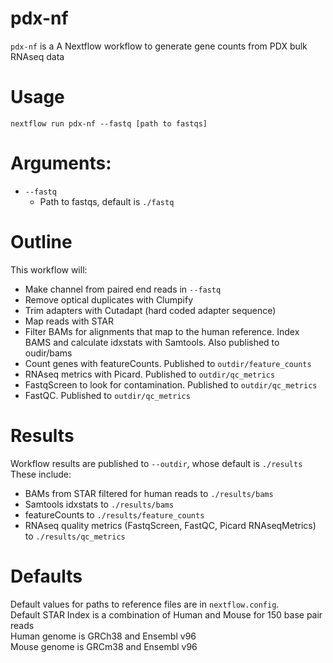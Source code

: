 # pdx-nf
`pdx-nf` is a A Nextflow workflow to generate gene counts from PDX bulk RNAseq data  

# Usage
`nextflow run pdx-nf --fastq [path to fastqs]`

# Arguments:
+ `--fastq` 
    + Path to fastqs, default is `./fastq`

# Outline
This workflow will:
+ Make channel from paired end reads in `--fastq`
+ Remove optical duplicates with Clumpify
+ Trim adapters with Cutadapt (hard coded adapter sequence)
+ Map reads with STAR
+ Filter BAMs for alignments that map to the human reference. Index BAMS and calculate idxstats with Samtools. Also published to oudir/bams
+ Count genes with featureCounts. Published to `outdir/feature_counts`
+ RNAseq metrics with Picard. Published to `outdir/qc_metrics`
+ FastqScreen to look for contamination. Published to `outdir/qc_metrics`
+ FastQC. Published to `outdir/qc_metrics`

# Results
Workflow results are published to `--outdir`, whose default is `./results`  
These include:
+ BAMs from STAR filtered for human reads to `./results/bams`
+ Samtools idxstats to `./results/bams`
+ featureCounts to `./results/feature_counts`
+ RNAseq quality metrics (FastqScreen, FastQC, Picard RNAseqMetrics) to `./results/qc_metrics`

# Defaults
Default values for paths to reference files are in `nextflow.config`.  
Default STAR Index is a combination of Human and Mouse for 150 base pair reads  
Human genome is GRCh38 and Ensembl v96  
Mouse genome is GRCm38 and Ensembl v96  